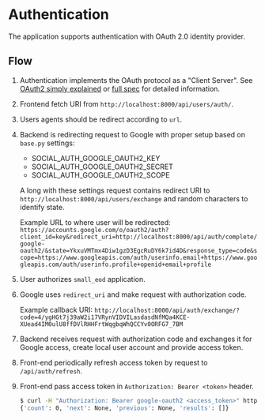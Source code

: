 # Authentication

The application supports authentication with OAuth 2.0 identity provider.

## Flow

1. Authentication implements the OAuth protocol as a "Client Server". See [OAuth2 simply explained](https://aaronparecki.com/articles/2012/07/29/1/oauth2-simplified) or [full spec](https://oauth.net/2/) for detailed information.

2. Frontend fetch URI from `http://localhost:8000/api/users/auth/`.

3. Users agents should be redirect according to ```url```.

4. Backend is redirecting request to Google with proper setup based on `base.py` settings:
    - SOCIAL_AUTH_GOOGLE_OAUTH2_KEY
    - SOCIAL_AUTH_GOOGLE_OAUTH2_SECRET
    - SOCIAL_AUTH_GOOGLE_OAUTH2_SCOPE

    A long with these settings request contains redirect URI to `http://localhost:8000/api/users/exchange` and random characters to identify state.

    Example URL to where user will be redirected:
    `https://accounts.google.com/o/oauth2/auth?client_id=key&redirect_uri=http://localhost:8000/api/auth/complete/google-oauth2/&state=YkxuVMTmx4Diw1gzD3EgcRuDY6k7id4D&response_type=code&scope=https://www.googleapis.com/auth/userinfo.email+https://www.googleapis.com/auth/userinfo.profile+openid+email+profile`

5. User authorizes `small_eod` application.
6. Google uses `redirect_uri` and make request with authorization code.

    Example callback URI:
    `http://localhost:8000/api/auth/exchange/?code=4/ygHGt7j39aW2i17VRynVIDVILasdasdNfMQa4KCE-XUead4IM0ulU8ffDVlRHHFrtWqgbqWhQCCYv0ORFG7_7BM`

7. Backend receives request with authorization code
   and exchanges it for Google access, create local user account and provide access token.

8. Front-end periodically refresh access token by request to ```/api/auth/refresh```.

9. Front-end pass access token in ```Authorization: Bearer <token>``` header.

    ```bash
    $ curl -H "Authorization: Bearer google-oauth2 <access_token>" http://localhost:8000/api/cases/
    {'count': 0, 'next': None, 'previous': None, 'results': []}
    ```

